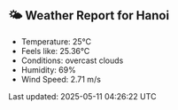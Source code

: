 <!-- WEATHER-START -->
## 🌤 Weather Report for Hanoi

- Temperature: 25°C
- Feels like: 25.36°C
- Conditions: overcast clouds
- Humidity: 69%
- Wind Speed: 2.71 m/s

Last updated: 2025-05-11 04:26:22 UTC
<!-- WEATHER-END -->
